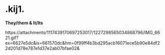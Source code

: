 # .kij1.
**They/them & It/Its**

https://attachments/1117439170697253017/1227298565034868796/IMG_6621.gif?ex=6627e5dc&is=661570dc&hm=0f99ff4b3bd295acb16071ece5b90e84df22d201d78e787e1d37e2ab07bfae02&
